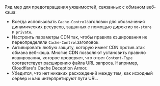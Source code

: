 Ряд мер для предотвращения уязвимостей, связанных с обманом веб-кэша:

- Всегда использовать `Cache-Control`заголовки для обозначения динамических ресурсов, заданных с помощью директив `no-store` и `private`.
- Настроить параметры CDN так, чтобы правила кэширования не переопределяли `Cache-Control`заголовок.
- Активировать любую защиту, которую имеет CDN против атак обмана веб-кэша. Многие CDN позволяют установить правило кэширования, которое проверяет, что ответ `Content-Type` соответствует расширению файла URL запроса. Например, Cloudflare's Cache Deception Armor.
- Убедится, что нет никаких расхождений между тем, как исходный сервер и кэш интерпретируют пути URL.